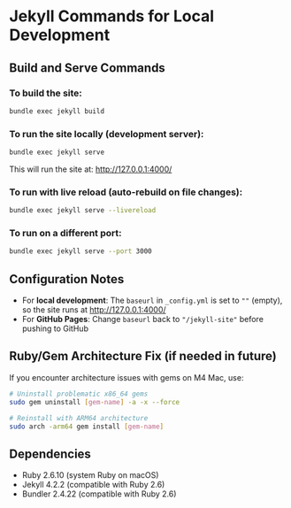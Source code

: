 # Jekyll Commands for Local Development

## Build and Serve Commands

### To build the site:
```bash
bundle exec jekyll build
```

### To run the site locally (development server):
```bash
bundle exec jekyll serve
```
This will run the site at: http://127.0.0.1:4000/

### To run with live reload (auto-rebuild on file changes):
```bash
bundle exec jekyll serve --livereload
```

### To run on a different port:
```bash
bundle exec jekyll serve --port 3000
```

## Configuration Notes

- For **local development**: The `baseurl` in `_config.yml` is set to `""` (empty), so the site runs at http://127.0.0.1:4000/
- For **GitHub Pages**: Change `baseurl` back to `"/jekyll-site"` before pushing to GitHub

## Ruby/Gem Architecture Fix (if needed in future)

If you encounter architecture issues with gems on M4 Mac, use:
```bash
# Uninstall problematic x86_64 gems
sudo gem uninstall [gem-name] -a -x --force

# Reinstall with ARM64 architecture
sudo arch -arm64 gem install [gem-name]
```

## Dependencies
- Ruby 2.6.10 (system Ruby on macOS)
- Jekyll 4.2.2 (compatible with Ruby 2.6)
- Bundler 2.4.22 (compatible with Ruby 2.6)
